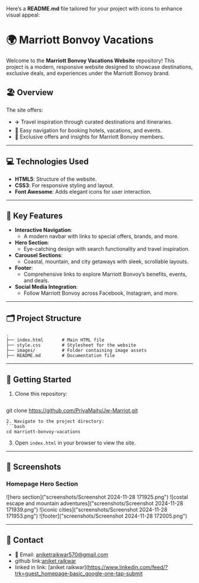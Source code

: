 Here’s a **README.md** file tailored for your project with icons to enhance visual appeal:
# 🌍 Marriott Bonvoy Vacations  
Welcome to the **Marriott Bonvoy Vacations Website** repository! This project is a modern, responsive website designed to showcase destinations, exclusive deals, and experiences under the Marriott Bonvoy brand.

## 🏖️ **Overview**  
The site offers:
- ✈️ Travel inspiration through curated destinations and itineraries.  
- 🏨 Easy navigation for booking hotels, vacations, and events.  
- 🌟 Exclusive offers and insights for Marriott Bonvoy members.  

---

## 💻 **Technologies Used**  
- **HTML5**: Structure of the website.  
- **CSS3**: For responsive styling and layout.  
- **Font Awesome**: Adds elegant icons for user interaction.  

---

## 📜 **Key Features**  
- **Interactive Navigation**:  
  - A modern navbar with links to special offers, brands, and more.  
- **Hero Section**:  
  - Eye-catching design with search functionality and travel inspiration.  
- **Carousel Sections**:  
  - Coastal, mountain, and city getaways with sleek, scrollable layouts.  
- **Footer**:  
  - Comprehensive links to explore Marriott Bonvoy’s benefits, events, and deals.  
- **Social Media Integration**:  
  - Follow Marriott Bonvoy across Facebook, Instagram, and more.  

---

## 🗂️ **Project Structure**  
```plaintext
.
├── index.html       # Main HTML file
├── style.css        # Stylesheet for the website
├── images/          # Folder containing image assets
├── README.md        # Documentation file
```

---

## 🚀 **Getting Started**  
1. Clone this repository:  
   ```bash
  git clone https://github.com/PriyaMaity/Jw-Marriot.git
   ```  
2. Navigate to the project directory:  
   ```bash
   cd marriott-bonvoy-vacations
   ```  
3. Open `index.html` in your browser to view the site.  

---

## 📸 **Screenshots**  
### Homepage Hero Section  

![hero section]("screenshots/Screenshot 2024-11-28 171925.png")
![costal escape and mountain adventures]("screenshots/Screenshot 2024-11-28 171939.png")
![iconic cities]("screenshots/Screenshot 2024-11-28 171953.png")
![footer]("screenshots/Screenshot 2024-11-28 172005.png")

---

## 💬 **Contact**  
- 📧 Email: [aniketraikwar570@gmail.com](mailto:aniketraikwar570@gmail.com)  
- github link:[aniket raikwar](https://github.com/aniketraikwar570)
- linked in link: [aniket raikwar](https://www.linkedin.com/feed/?trk=guest_homepage-basic_google-one-tap-submit